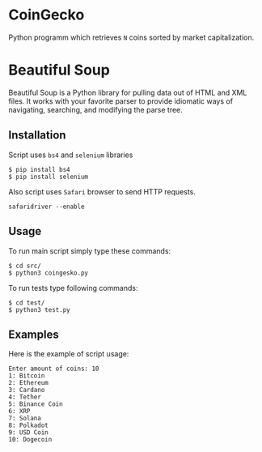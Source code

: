 # CoinGecko

Python programm which retrieves `N` coins sorted by market capitalization.

# Beautiful Soup

Beautiful Soup is a Python library for pulling data out of HTML and XML files. It works with your favorite parser to provide idiomatic ways of navigating, searching, and modifying the parse tree.

## Installation

Script uses `bs4` and `selenium` libraries

```shell
$ pip install bs4
$ pip install selenium
```

Also script uses `Safari` browser to send HTTP requests.

```shell
safaridriver --enable
```

## Usage

To run main script simply type these commands:

```shell
$ cd src/
$ python3 coingesko.py
```

To run tests type following commands:

```shell
$ cd test/
$ python3 test.py
```

## Examples

Here is the example of script usage:

```shell
Enter amount of coins: 10
1: Bitcoin
2: Ethereum
3: Cardano
4: Tether
5: Binance Coin
6: XRP
7: Solana
8: Polkadot
9: USD Coin
10: Dogecoin
```
